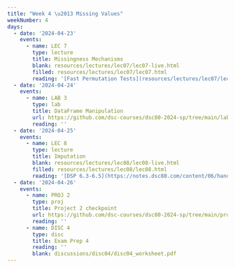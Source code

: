```yaml
---
title: "Week 4 \u2013 Missing Values"
weekNumber: 4
days:
  - date: '2024-04-23'
    events:
      - name: LEC 7
        type: lecture
        title: Missingness Mechanisms
        blank: resources/lectures/lec07/lec07-live.html
        filled: resources/lectures/lec07/lec07.html
        reading: '[Fast Permutation Tests](resources/lectures/lec07/lec07-fast-permutation-tests.html), [A1](https://www.ncbi.nlm.nih.gov/pmc/articles/PMC4121561/), [A2](https://stefvanbuuren.name/fimd/sec-MCAR.html)'
  - date: '2024-04-24'
    events:
      - name: LAB 3
        type: lab
        title: DataFrame Manipulation
        url: https://github.com/dsc-courses/dsc80-2024-sp/tree/main/labs/lab03
        reading: ''
  - date: '2024-04-25'
    events:
      - name: LEC 8
        type: lecture
        title: Imputation
        blank: resources/lectures/lec08/lec08-live.html
        filled: resources/lectures/lec08/lec08.html
        reading: '[DSP 6.3-6.5](https://notes.dsc80.com/content/06/handling-missing-data.html)'
  - date: '2024-04-26'
    events:
      - name: PROJ 2
        type: proj
        title: Project 2 checkpoint
        url: https://github.com/dsc-courses/dsc80-2024-sp/tree/main/projects/02-loan_applications
        reading: ''
      - name: DISC 4
        type: disc
        title: Exam Prep 4
        reading: ''
        blank: discussions/disc04/disc04_worksheet.pdf
---
```

